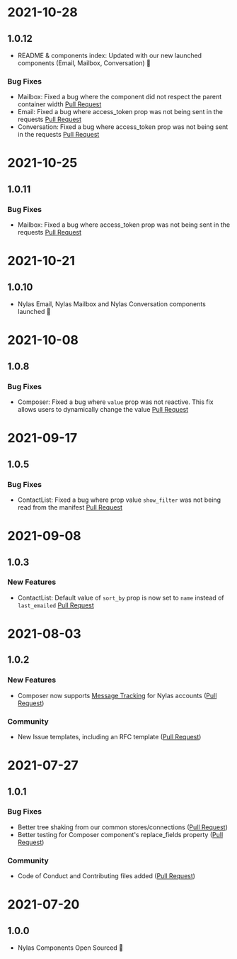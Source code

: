 # 2021-10-28

## 1.0.12

- README & components index: Updated with our new launched components (Email, Mailbox, Conversation) 🎉

### Bug Fixes

- Mailbox: Fixed a bug where the component did not respect the parent container width [Pull Request](https://github.com/nylas/components/pull/158)
- Email: Fixed a bug where access_token prop was not being sent in the requests [Pull Request](https://github.com/nylas/components/pull/145)
- Conversation: Fixed a bug where access_token prop was not being sent in the requests [Pull Request](https://github.com/nylas/components/pull/147)

# 2021-10-25

## 1.0.11

### Bug Fixes

- Mailbox: Fixed a bug where access_token prop was not being sent in the requests [Pull Request](https://github.com/nylas/components/pull/142)

# 2021-10-21

## 1.0.10

- Nylas Email, Nylas Mailbox and Nylas Conversation components launched 🎉

# 2021-10-08

## 1.0.8

### Bug Fixes

- Composer: Fixed a bug where `value` prop was not reactive. This fix allows users to dynamically change the value [Pull Request](https://github.com/nylas/components/pull/93)

# 2021-09-17

## 1.0.5

### Bug Fixes

- ContactList: Fixed a bug where prop value `show_filter` was not being read from the manifest [Pull Request](https://github.com/nylas/components/pull/71)

# 2021-09-08

## 1.0.3

### New Features

- ContactList: Default value of `sort_by` prop is now set to `name` instead of `last_emailed` [Pull Request](https://github.com/nylas/components/pull/58)

# 2021-08-03

## 1.0.2

### New Features

- Composer now supports [Message Tracking](https://developer.nylas.com/docs/developer-tools/webhooks/message-tracking) for Nylas accounts ([Pull Request](https://github.com/nylas/components/pull/18))

### Community

- New Issue templates, including an RFC template ([Pull Request](https://github.com/nylas/components/pull/17))

# 2021-07-27

## 1.0.1

### Bug Fixes

- Better tree shaking from our common stores/connections ([Pull Request](https://github.com/nylas/components/pull/11))
- Better testing for Composer component's replace_fields property ([Pull Request](https://github.com/nylas/components/pull/6))

### Community

- Code of Conduct and Contributing files added ([Pull Request](https://github.com/nylas/components/pull/7))

# 2021-07-20

## 1.0.0

- Nylas Components Open Sourced 🎉
